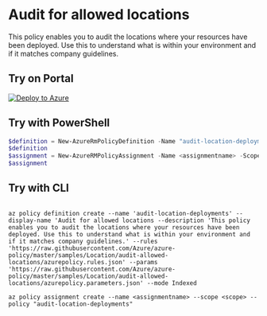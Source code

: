 # Audit for allowed locations

This policy enables you to audit the locations where your resources have been deployed. Use this to understand what is within your environment and if it matches company guidelines.


## Try on Portal


[![Deploy to Azure](http://azuredeploy.net/deploybutton.png)](https://portal.azure.com/?feature.customportal=false&microsoft_azure_policy=true&microsoft_azure_policy_policyinsights=true&feature.microsoft_azure_security_policy=true&microsoft_azure_marketplace_policy=true#blade/Microsoft_Azure_Policy/CreatePolicyDefinitionBlade/uri/https%3A%2F%2Fraw.githubusercontent.com%2FAzure%2Fazure-policy%2Fmaster%2Fsamples%2FLocation%2Faudit-allowed-locations%2Fazurepolicy.json)



## Try with PowerShell

````powershell
$definition = New-AzureRmPolicyDefinition -Name "audit-location-deployments" -DisplayName "Audit for allowed locations" -description "This policy enables you to audit the locations where your resources have been deployed. Use this to understand what is within your environment and if it matches company guidelines." -Policy 'https://raw.githubusercontent.com/Azure/azure-policy/master/samples/Location/audit-allowed-locations/azurepolicy.rules.json' -Parameter 'https://raw.githubusercontent.com/Azure/azure-policy/master/samples/Location/audit-allowed-locations/azurepolicy.parameters.json' -Mode Indexed
$definition
$assignment = New-AzureRMPolicyAssignment -Name <assignmentname> -Scope <scope>  -PolicyDefinition $definition
$assignment 
````


## Try with CLI

````cli

az policy definition create --name 'audit-location-deployments' --display-name 'Audit for allowed locations --description 'This policy enables you to audit the locations where your resources have been deployed. Use this to understand what is within your environment and if it matches company guidelines.' --rules 'https://raw.githubusercontent.com/Azure/azure-policy/master/samples/Location/audit-allowed-locations/azurepolicy.rules.json' --params 'https://raw.githubusercontent.com/Azure/azure-policy/master/samples/Location/audit-allowed-locations/azurepolicy.parameters.json' --mode Indexed

az policy assignment create --name <assignmentname> --scope <scope> --policy "audit-location-deployments" 

````
